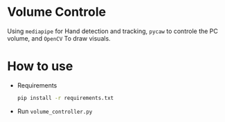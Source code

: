 # Volume Controle
Using `mediapipe` for Hand detection and tracking, `pycaw` to controle the PC volume, and `OpenCV` To draw visuals. 

# How to use 
- Requirements
  ```bash
  pip install -r requirements.txt
  ```
- Run `volume_controller.py`
  
